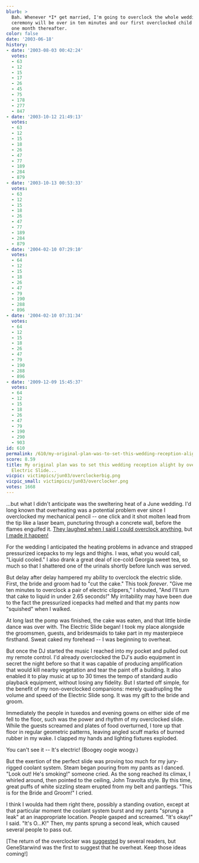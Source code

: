 ```yaml
---
blurb: >
  Bah. Whenever *I* get married, I'm going to overclock the whole wedding party. The
  ceremony will be over in ten minutes and our first overclocked child will be born
  one month thereafter.
color: false
date: '2003-06-18'
history:
- date: '2003-08-03 00:42:24'
  votes:
  - 63
  - 12
  - 15
  - 17
  - 26
  - 45
  - 75
  - 178
  - 277
  - 847
- date: '2003-10-12 21:49:13'
  votes:
  - 63
  - 12
  - 15
  - 18
  - 26
  - 47
  - 77
  - 189
  - 284
  - 879
- date: '2003-10-13 00:53:33'
  votes:
  - 63
  - 12
  - 15
  - 18
  - 26
  - 47
  - 77
  - 189
  - 284
  - 879
- date: '2004-02-10 07:29:10'
  votes:
  - 64
  - 12
  - 15
  - 18
  - 26
  - 47
  - 79
  - 190
  - 288
  - 896
- date: '2004-02-10 07:31:34'
  votes:
  - 64
  - 12
  - 15
  - 18
  - 26
  - 47
  - 79
  - 190
  - 288
  - 896
- date: '2009-12-09 15:45:37'
  votes:
  - 64
  - 12
  - 15
  - 18
  - 26
  - 47
  - 79
  - 190
  - 290
  - 903
id: 610
permalink: /610/my-original-plan-was-to-set-this-wedding-reception-alight-by-overclocking-the-electric-slide/
score: 8.59
title: My original plan was to set this wedding reception alight by overclocking the
  Electric Slide...
vicpic: victimpics/jun03/overclockerbig.png
vicpic_small: victimpics/jun03/overclocker.png
votes: 1668
---
```


...but what I didn't anticipate was the sweltering heat of a June
wedding. I'd long known that overheating was a potential problem ever
since I overclocked my mechanical pencil -- one click and it shot molten
lead from the tip like a laser beam, puncturing through a concrete wall,
before the flames engulfed it. [They laughed when I said I could
overclock anything](@/victim/13.md), but [I made it
happen!](@/victim/34.md)

For the wedding I anticipated the heating problems in advance and
strapped pressurized icepacks to my legs and thighs. I was, what you
would call, "Liquid cooled." I also drank a great deal of ice-cold
Georgia sweet tea, so much so that I shattered one of the urinals
shortly before lunch was served.

But delay after delay hampered my ability to overclock the electric
slide. First, the bride and groom had to "cut the cake." This took
*forever*. "Give me ten minutes to overclock a pair of electric
clippers," I shouted, "And I'll turn that cake to liquid in under 2.65
seconds!" My irritability may have been due to the fact the pressurized
icepacks had melted and that my pants now "squished" when I walked.

At long last the pomp was finished, the cake was eaten, and that little
birdie dance was over with. The Electric Slide began! I took my place
alongside the groomsmen, guests, and bridesmaids to take part in my
masterpiece firsthand. Sweat caked my forehead -- I was beginning to
overheat.

But once the DJ started the music I reached into my pocket and pulled
out my remote control. I'd already overclocked the DJ's audio equipment
in secret the night before so that it was capable of producing
amplification that would kill nearby vegetation and tear the paint off a
building. It also enabled it to play music at up to 30 times the tempo
of standard audio playback equipment, without losing any fidelity. But I
started off simple, for the benefit of my non-overclocked companions:
merely quadrupling the volume and speed of the Electric Slide song. It
was my gift to the bride and groom.

Immediately the people in tuxedos and evening gowns on either side of me
fell to the floor, such was the power and rhythm of my overclocked
slide. While the guests screamed and plates of food overturned, I tore
up that floor in regular geometric patterns, leaving angled scuff marks
of burned rubber in my wake. I clapped my hands and lighting fixtures
exploded.

You can't see it -- It's electric! (Boogey oogie woogy.)

But the exertion of the perfect slide was proving too much for my
jury-rigged coolant system. Steam began pouring from my pants as I
danced. "Look out! He's smoking!" someone cried. As the song reached its
climax, I whirled around, then pointed to the ceiling, John Travolta
style. By this time, great puffs of white sizzling steam erupted from my
belt and pantlegs. "This is for the Bride and Groom!" I cried.

I think I woulda had them right there, possibly a standing ovation,
except at that particular moment the coolant system burst and my pants
"sprung a leak" at an inappropriate location. People gasped and
screamed. "It's okay!" I said. "It's O...K!" Then, my pants sprung a
second leak, which caused several people to pass out.

\[The return of the overclocker was
[suggested](http://web.archive.org/web/20030618000000/http://feedback.gamespy.com/)
by several readers, but GeneStarwind was the first to suggest that he
overheat. Keep those ideas coming!\]